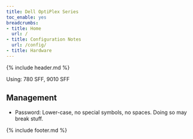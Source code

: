 ```yaml
---
title: Dell OptiPlex Series
toc_enable: yes
breadcrumbs:
- title: Home
  url: /
- title: Configuration Notes
  url: /config/
- title: Hardware
---
```

{% include header.md %}

Using: 780 SFF, 9010 SFF

## Management

- Password: Lower-case, no special symbols, no spaces. Doing so may break stuff.

{% include footer.md %}
